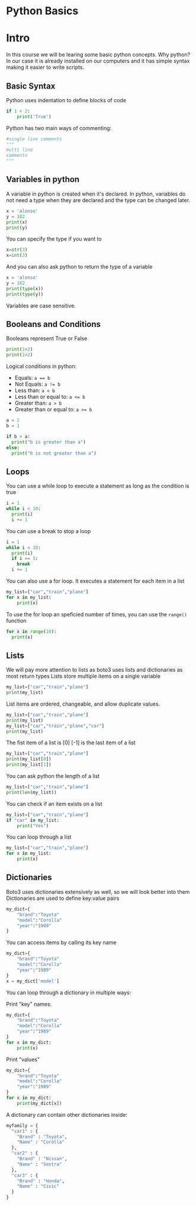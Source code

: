 # Python Basics

# Intro
In this course we will be learing some basic python concepts.
Why python? In our case it is already installed on our computers and it has simple syntax making it easier to write scripts.

## Basic Syntax 
Python uses indentation to define blocks of code

```python
if 1 < 2:
    print('True')
```

Python has two main ways of commenting:

```python
#single line comments
"""
multi line
comments
"""
```
## Variables in python
A variable in python is created when it's declared.
In python, variables do not need a type when they are declared and the type can be changed later.

```python
x = 'alonso'
y = 182
print(x)
print(y)
```

You can specify the type if you want to

```python
x=str(3)
x=int(3)
```

And you can also ask python to return the type of a variable

```python
x = 'alonso'
y = 182
print(type(x))
print(type(y))
```

Variables are case sensitive.

## Booleans and Conditions

Booleans represent True or False

```python
print(1>2)
print(1<2)
```

Logical conditions in python:

* Equals: `a == b`
* Not Equals: `a != b`
* Less than: `a < b`
* Less than or equal to: `a <= b`
* Greater than: `a > b`
* Greater than or equal to: `a >= b`

```python
a = 2
b = 1

if b > a:
  print("b is greater than a")
else:
  print("b is not greater than a")
```

## Loops

You can use a while loop to execute a statement as long as the condition is true

```python
i = 1
while i < 10:
  print(i)
  i += 1
```

You can use a break to stop a loop

```python
i = 1
while i < 10:
  print(i)
  if i == 5:
    break
  i += 1
```

You can also use a for loop. It executes a statement for each item in a list

```python
my_list=["car","train","plane"]
for x in my_list:
    print(x)
```

To use the for loop an speficied number of times, you can use the `range()` function

```python
for x in range(10):
  print(x)
```

## Lists

We will pay more attention to lists as boto3 uses lists and dictionaries as most return types
Lists store multiple items on a single variable

```python
my_list=["car","train","plane"]
print(my_list)
```

List items are ordered, changeable, and allow duplicate values.

```python
my_list=["car","train","plane"]
print(my_list)
my_list=["car","train","plane","car"]
print(my_list)
```

The fist item of a list is [0]
[-1] is the last item of a list

```python
my_list=["car","train","plane"]
print(my_list[0])
print(my_list[1])
```

You can ask python the length of a list

```python
my_list=["car","train","plane"]
print(len(my_list))
```

You can check if an item exists on a list

```python
my_list=["car","train","plane"]
if "car" in my_list:
    print("Yes")
```

You can loop through a list

```python
my_list=["car","train","plane"]
for x in my_list:
    print(x)
```

## Dictionaries

Boto3 uses dictionaries extensively as well, so we will look better into them
Dictionaries are used to define key:value pairs

```python
my_dict={
    "brand":"Toyota"
    "model":"Corolla"
    "year":"1989"
}
```

You can access items by calling its key name

```python
my_dict={
    "brand":"Toyota"
    "model":"Corolla"
    "year":"1989"
}
x = my_dict['model']
```

You can loop through a dictionary in multiple ways:

Print "key" names:

```python
my_dict={
    "brand":"Toyota"
    "model":"Corolla"
    "year":"1989"
}
for x in my_dict:
    print(x)
```

Print "values"

```python
my_dict={
    "brand":"Toyota"
    "model":"Corolla"
    "year":"1989"
}
for x in my_dict:
    print(my_dict[x])
```

A dictionary can contain other dictionaries inside:

```python
myfamily = {
  "car1" : {
    "Brand" : "Toyota",
    "Name" : "Corolla"
  },
  "car2" : {
    "Brand" : "Nissan",
    "Name" : "Sentra"
  },
  "car3" : {
    "Brand" : "Honda",
    "Name" : "Civic"
  }
}
```